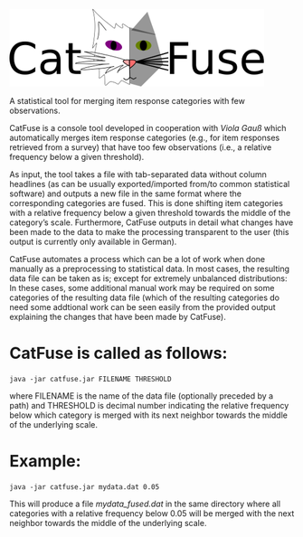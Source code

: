 ![CatFuse Logo](Logo.png)

A statistical tool for merging item response categories with few observations.

CatFuse is a console tool developed in cooperation with *Viola Gauß* which automatically merges item response categories (e.g., for item responses retrieved from a survey) that have too few observations (i.e., a relative frequency below a given threshold).

As input, the tool takes a file with tab-separated data without column headlines (as can be usually exported/imported from/to common statistical software) and outputs a new file in the same format where the corresponding categories are fused. This is done shifting item categories with a relative frequency below a given threshold towards the middle of the category’s scale. Furthermore, CatFuse outputs in detail what changes have been made to the data to make the processing transparent to the user (this output is currently only available in German). 

CatFuse automates a process which can be a lot of work when done manually as a preprocessing to statistical data. In most cases, the resulting data file can be taken as is; except for extremely unbalanced distributions: In these cases, some additional manual work may be required on some categories of the resulting data file (which of the resulting categories do need some addtional work can be seen easily from the provided output explaining the changes that have been made by CatFuse).

# CatFuse is called as follows:
`java -jar catfuse.jar FILENAME THRESHOLD`

where FILENAME is the name of the data file (optionally preceded by a path) and THRESHOLD is decimal number indicating the relative frequency below which category is merged with its next neighbor towards the middle of the underlying scale. 

# Example: 
`java -jar catfuse.jar mydata.dat 0.05`

This will produce a file *mydata_fused.dat* in the same directory where all categories with a relative frequency below 0.05 will be merged with the next neighbor towards the middle of the underlying scale. 
